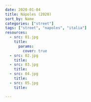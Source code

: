 ```yaml
---
date: 2020-01-04
title: Nápoles (2020)
sort_by: Name
categories: ["street"]
tags: ["street", "napoles", "italia"]
resources:
  - src: 01.jpg
    title: 
      params:
        cover: true
  - src: 02.jpg
    title: 
  - src: 03.jpg
    title: 
  - src: 04.jpg
    title: 
  - src: 05.jpg
    title: 

---
```

